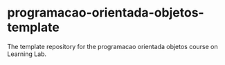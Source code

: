 # programacao-orientada-objetos-template
The template repository for the programacao orientada objetos course on Learning Lab.
